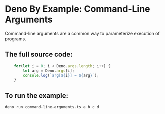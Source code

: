 # Deno By Example: Command-Line Arguments

Command-line arguments are a common way to parameterize execution of programs.

## The full source code:

```typescript
    for(let i = 0; i < Deno.args.length; i++) {
        let arg = Deno.args[i];
        console.log(`arg[${i}] = ${arg}`);
    }
```

## To run the example:
    deno run command-line-arguments.ts a b c d



